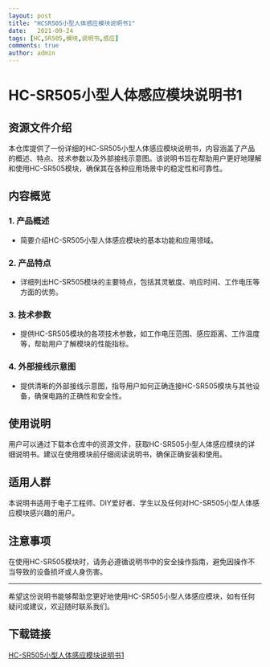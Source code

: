 ```yaml
---
layout: post
title: "HCSR505小型人体感应模块说明书1"
date:   2021-09-24
tags: [HC,SR505,模块,说明书,感应]
comments: true
author: admin
---
```

# HC-SR505小型人体感应模块说明书1

## 资源文件介绍

本仓库提供了一份详细的HC-SR505小型人体感应模块说明书，内容涵盖了产品的概述、特点、技术参数以及外部接线示意图。该说明书旨在帮助用户更好地理解和使用HC-SR505模块，确保其在各种应用场景中的稳定性和可靠性。

## 内容概览

### 1. 产品概述
- 简要介绍HC-SR505小型人体感应模块的基本功能和应用领域。

### 2. 产品特点
- 详细列出HC-SR505模块的主要特点，包括其灵敏度、响应时间、工作电压等方面的优势。

### 3. 技术参数
- 提供HC-SR505模块的各项技术参数，如工作电压范围、感应距离、工作温度等，帮助用户了解模块的性能指标。

### 4. 外部接线示意图
- 提供清晰的外部接线示意图，指导用户如何正确连接HC-SR505模块与其他设备，确保电路的正确性和安全性。

## 使用说明

用户可以通过下载本仓库中的资源文件，获取HC-SR505小型人体感应模块的详细说明书。建议在使用模块前仔细阅读说明书，确保正确安装和使用。

## 适用人群

本说明书适用于电子工程师、DIY爱好者、学生以及任何对HC-SR505小型人体感应模块感兴趣的用户。

## 注意事项

在使用HC-SR505模块时，请务必遵循说明书中的安全操作指南，避免因操作不当导致的设备损坏或人身伤害。

---

希望这份说明书能够帮助您更好地使用HC-SR505小型人体感应模块，如有任何疑问或建议，欢迎随时联系我们。

## 下载链接

[HC-SR505小型人体感应模块说明书1](https://pan.quark.cn/s/b8146855af98)